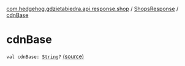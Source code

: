 [com.hedgehog.gdzietabiedra.api.response.shop](../index.md) / [ShopsResponse](index.md) / [cdnBase](./cdn-base.md)

# cdnBase

`val cdnBase: `[`String`](https://kotlinlang.org/api/latest/jvm/stdlib/kotlin/-string/index.html)`?` [(source)](https://github.com/asvid/GdzieTaBiedra/tree/master/app/src/main/java/com/hedgehog/gdzietabiedra/api/response/shop/ShopsResponseKtor.kt#L11)